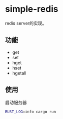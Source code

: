 # simple-redis

redis server的实现。

## 功能

- get
- set
- hget
- hset
- hgetall

## 使用

启动服务器
```bash
RUST_LOG=info cargo run
```